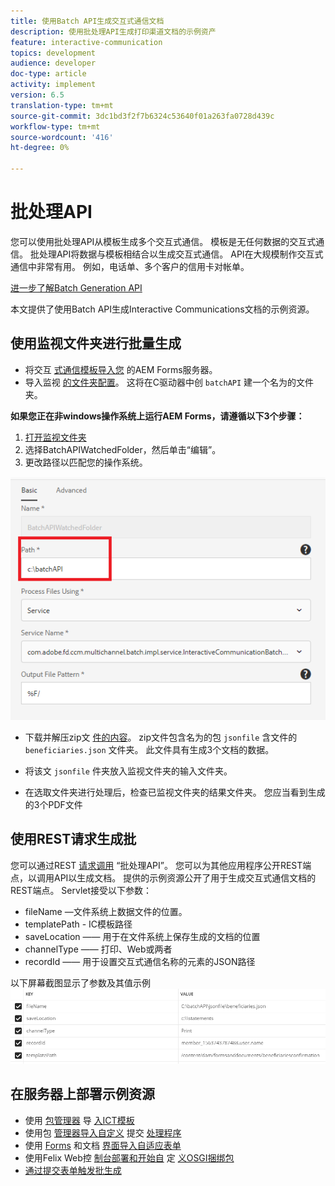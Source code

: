 ```yaml
---
title: 使用Batch API生成交互式通信文档
description: 使用批处理API生成打印渠道文档的示例资产
feature: interactive-communication
topics: development
audience: developer
doc-type: article
activity: implement
version: 6.5
translation-type: tm+mt
source-git-commit: 3dc1bd3f2f7b6324c53640f01a263fa0728d439c
workflow-type: tm+mt
source-wordcount: '416'
ht-degree: 0%

---
```



# 批处理API

您可以使用批处理API从模板生成多个交互式通信。 模板是无任何数据的交互式通信。 批处理API将数据与模板相结合以生成交互式通信。 API在大规模制作交互式通信中非常有用。 例如，电话单、多个客户的信用卡对帐单。

[进一步了解Batch Generation API](https://docs.adobe.com/content/help/en/experience-manager-65/forms/interactive-communications/generate-multiple-interactive-communication-using-batch-api.html)

本文提供了使用Batch API生成Interactive Communications文档的示例资源。

## 使用监视文件夹进行批量生成

* 将交互 [式通信模板导入您](assets/Beneficiaries-confirmation.zip) 的AEM Forms服务器。
* 导入监视 [的文件夹配置](assets/batch-generation-api.zip)。 这将在C驱动器中创 `batchAPI` 建一个名为的文件夹。

**如果您正在非windows操作系统上运行AEM Forms，请遵循以下3个步骤：**

1. [打开监视文件夹](http://localhost:4502/libs/fd/core/WatchfolderUI/content/UI.html)
2. 选择BatchAPIWatchedFolder，然后单击“编辑”。
3. 更改路径以匹配您的操作系统。

![路径](assets/watched-folder-batch-api-basic.PNG)

* 下载并解压zip文 [件的内容](assets/jsonfile.zip)。 zip文件包含名为的包 `jsonfile` 含文件的 `beneficiaries.json` 文件夹。 此文件具有生成3个文档的数据。

* 将该文 `jsonfile` 件夹放入监视文件夹的输入文件夹。
* 在选取文件夹进行处理后，检查已监视文件夹的结果文件夹。 您应当看到生成的3个PDF文件

## 使用REST请求生成批

您可以通过REST [请求调用](https://helpx.adobe.com/experience-manager/6-5/forms/javadocs/index.html) “批处理API”。 您可以为其他应用程序公开REST端点，以调用API以生成文档。
提供的示例资源公开了用于生成交互式通信文档的REST端点。 Servlet接受以下参数：

* fileName —文件系统上数据文件的位置。
* templatePath - IC模板路径
* saveLocation —— 用于在文件系统上保存生成的文档的位置
* channelType —— 打印、Web或两者
* recordId —— 用于设置交互式通信名称的元素的JSON路径

以下屏幕截图显示了参数及其值示例![请求。](assets/generate-ic-batch-servlet.PNG)

## 在服务器上部署示例资源

* 使用 [包管理器](assets/ICTemplate.zip) 导 [入ICT模板](http://localhost:4502/crx/packmgr/index.jsp)
* 使用包 [管理器导入自定义](assets/BatchAPICustomSubmit.zip) 提交 [处理程序](http://localhost:4502/crx/packmgr/index.jsp)
* 使用 [Forms](assets/BatchGenerationAPIAF.zip) 和文档 [界面导入自适应表单](http://localhost:4502/aem/forms.html/content/dam/formsanddocuments)
* 使用Felix Web控 [制台部署和开始自](assets/batchgenerationapi.batchgenerationapi.core-1.0-SNAPSHOT.jar) 定 [义OSGI捆绑包](http://localhost:4502/system/console/bundles)
* [通过提交表单触发批生成](http://localhost:4502/content/dam/formsanddocuments/batchgenerationapi/jcr:content?wcmmode=disabled)
